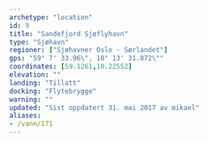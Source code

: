 ```yaml
---
archetype: "location"
id: 9
title: "Sandefjord Sjøflyhavn"
type: "Sjøhavn"
regioner: ["Sjøhavner Oslo - Sørlandet"]
gps: "59° 7' 33.96\", 10° 13' 31.872\""
coordinates: [59.1261,10.22552]
elevation: ""
landing: "Tillatt"
docking: "Flytebrygge"
warning: ""
updated: "Sist oppdatert 31. mai 2017 av mikael"
aliases:
- /vann/171
---
```



